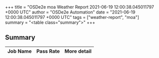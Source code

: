 +++
title = "OSDe2e moa Weather Report 2021-06-19 12:00:38.045011797 +0000 UTC"
author = "OSDe2e Automation"
date = "2021-06-19 12:00:38.045011797 +0000 UTC"
tags = ["weather-report", "moa"]
summary = "<table class=\"summary\"></table>"
+++
## Summary

| Job Name | Pass Rate | More detail |
|----------|-----------|-------------|





